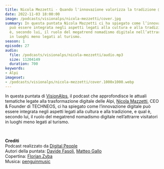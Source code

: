 ```yaml
---
title: Nicola Mezzetti - Quando l'innovazione valorizza la tradizione @Bolzano
date: 2022-11-03 18:00:00
image: /podcasts/visionalps/nicola-mezzetti/cover.jpg
summary: In questa puntata Nicola Mazzetti ci ha spiegato come l’innovazione digitale
  può essere integrata negli aspetti legati alla cultura e alla tradizione, e qual
  è, secondo lui, il ruolo del megatrend nomadismo digitale nell’attrarre visitatori
  in luoghi meno legati al turismo.
season: 1
episode: 27
audio:
  file: /podcasts/visionalps/nicola-mezzetti/audio.mp3
  size: 11204149
  duration: 700
keywords:
- Alpi
imageset:
- /podcasts/visionalps/nicola-mezzetti/cover.1000x1000.webp
---
```


In questa puntata di [VisionAlps](https://www.visionalps.com/), il podcast che approfondisce le attuali tematiche legate alla trasformazione digitale delle Alpi, [Nicola Mazzetti](https://www.linkedin.com/in/nicolamezzetti/), CEO & Founder di TECHNEOS, ci ha spiegato come l’innovazione digitale può essere integrata negli aspetti legati alla cultura e alla tradizione, e qual è, secondo lui, il ruolo del megatrend nomadismo digitale nell’attrarre visitatori in luoghi meno legati al turismo.

<br>

**Crediti**<br>
Podcast realizzato da [Digital People](https://w3id.org/digitalpeople)<br>
Autori della puntata: [Davide Fasoli](https://www.linkedin.com/in/davide-fasoli-2b3246179/), [Matteo Gallo](https://www.linkedin.com/in/matteo-gallo-4a5ab31a8/)<br>
Copertina: [Florian Zyba](https://www.linkedin.com/in/florian-zyba/)<br>
Musica: [penguinmusic](https://pixabay.com/users/penguinmusic-24940186/)